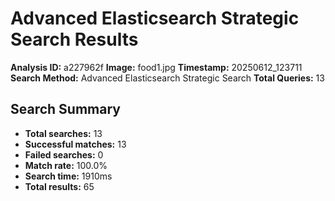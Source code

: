 # Advanced Elasticsearch Strategic Search Results

**Analysis ID:** a227962f
**Image:** food1.jpg
**Timestamp:** 20250612_123711
**Search Method:** Advanced Elasticsearch Strategic Search
**Total Queries:** 13

## Search Summary

- **Total searches:** 13
- **Successful matches:** 13
- **Failed searches:** 0
- **Match rate:** 100.0%
- **Search time:** 1910ms
- **Total results:** 65

